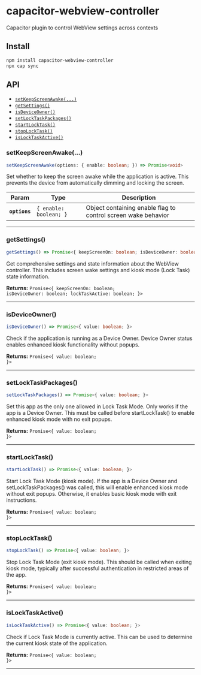 # capacitor-webview-controller

Capacitor plugin to control WebView settings across contexts

## Install

```bash
npm install capacitor-webview-controller
npx cap sync
```

## API

<docgen-index>

* [`setKeepScreenAwake(...)`](#setkeepscreenawake)
* [`getSettings()`](#getsettings)
* [`isDeviceOwner()`](#isdeviceowner)
* [`setLockTaskPackages()`](#setlocktaskpackages)
* [`startLockTask()`](#startlocktask)
* [`stopLockTask()`](#stoplocktask)
* [`isLockTaskActive()`](#islocktaskactive)

</docgen-index>

<docgen-api>
<!--Update the source file JSDoc comments and rerun docgen to update the docs below-->

### setKeepScreenAwake(...)

```typescript
setKeepScreenAwake(options: { enable: boolean; }) => Promise<void>
```

Set whether to keep the screen awake while the application is active.
This prevents the device from automatically dimming and locking the screen.

| Param         | Type                              | Description                                                   |
| ------------- | --------------------------------- | ------------------------------------------------------------- |
| **`options`** | <code>{ enable: boolean; }</code> | Object containing enable flag to control screen wake behavior |

--------------------


### getSettings()

```typescript
getSettings() => Promise<{ keepScreenOn: boolean; isDeviceOwner: boolean; lockTaskActive: boolean; }>
```

Get comprehensive settings and state information about the WebView controller.
This includes screen wake settings and kiosk mode (Lock Task) state information.

**Returns:** <code>Promise&lt;{ keepScreenOn: boolean; isDeviceOwner: boolean; lockTaskActive: boolean; }&gt;</code>

--------------------


### isDeviceOwner()

```typescript
isDeviceOwner() => Promise<{ value: boolean; }>
```

Check if the application is running as a Device Owner.
Device Owner status enables enhanced kiosk functionality without popups.

**Returns:** <code>Promise&lt;{ value: boolean; }&gt;</code>

--------------------


### setLockTaskPackages()

```typescript
setLockTaskPackages() => Promise<{ value: boolean; }>
```

Set this app as the only one allowed in Lock Task Mode.
Only works if the app is a Device Owner. This must be called before
startLockTask() to enable enhanced kiosk mode with no exit popups.

**Returns:** <code>Promise&lt;{ value: boolean; }&gt;</code>

--------------------


### startLockTask()

```typescript
startLockTask() => Promise<{ value: boolean; }>
```

Start Lock Task Mode (kiosk mode).
If the app is a Device Owner and setLockTaskPackages() was called, 
this will enable enhanced kiosk mode without exit popups.
Otherwise, it enables basic kiosk mode with exit instructions.

**Returns:** <code>Promise&lt;{ value: boolean; }&gt;</code>

--------------------


### stopLockTask()

```typescript
stopLockTask() => Promise<{ value: boolean; }>
```

Stop Lock Task Mode (exit kiosk mode).
This should be called when exiting kiosk mode, typically after
successful authentication in restricted areas of the app.

**Returns:** <code>Promise&lt;{ value: boolean; }&gt;</code>

--------------------


### isLockTaskActive()

```typescript
isLockTaskActive() => Promise<{ value: boolean; }>
```

Check if Lock Task Mode is currently active.
This can be used to determine the current kiosk state of the application.

**Returns:** <code>Promise&lt;{ value: boolean; }&gt;</code>

--------------------

</docgen-api>

